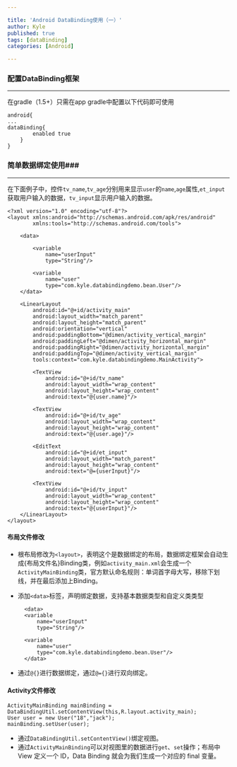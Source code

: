 ```yaml
---

title: 'Android DataBinding使用（一）'
author: Kyle
published: true
tags: [dataBinding]
categories: [Android]

---
```


### 配置DataBinding框架 ###

----------
在gradle（1.5+）只需在app gradle中配置以下代码即可使用

	android{
	...
	dataBinding{
	        enabled true
	    }
	}

### 简单数据绑定使用###

----------
在下面例子中，控件`tv_name`,`tv_age`分别用来显示`user`的`name`,`age`属性,`et_input`获取用户输入的数据，`tv_input`显示用户输入的数据。


	<?xml version="1.0" encoding="utf-8"?>
	<layout xmlns:android="http://schemas.android.com/apk/res/android"
	        xmlns:tools="http://schemas.android.com/tools">
	
	    <data>
	
	        <variable
	            name="userInput"
	            type="String"/>
	
	        <variable
	            name="user"
	            type="com.kyle.databindingdemo.bean.User"/>
	    </data>
	
	    <LinearLayout
	        android:id="@+id/activity_main"
	        android:layout_width="match_parent"
	        android:layout_height="match_parent"
	        android:orientation="vertical"
	        android:paddingBottom="@dimen/activity_vertical_margin"
	        android:paddingLeft="@dimen/activity_horizontal_margin"
	        android:paddingRight="@dimen/activity_horizontal_margin"
	        android:paddingTop="@dimen/activity_vertical_margin"
	        tools:context="com.kyle.databindingdemo.MainActivity">
	
	        <TextView
				android:id="@+id/tv_name"
	            android:layout_width="wrap_content"
	            android:layout_height="wrap_content"
	            android:text="@{user.name}"/>
	
	        <TextView
				android:id="@+id/tv_age"
	            android:layout_width="wrap_content"
	            android:layout_height="wrap_content"
	            android:text="@{user.age}"/>
	
	        <EditText
				android:id="@+id/et_input"
	            android:layout_width="match_parent"
	            android:layout_height="wrap_content"
	            android:text="@={userInput}"/>
	
	        <TextView
				android:id="@+id/tv_input"
	            android:layout_width="wrap_content"
	            android:layout_height="wrap_content"
	            android:text="@{userInput}"/>
	    </LinearLayout>
	</layout>


#### 布局文件修改 ####


- 根布局修改为`<layout>`，表明这个是数据绑定的布局，数据绑定框架会自动生成{布局文件名}Binding类，例如`activity_main.xml`会生成一个`ActivityMainBinding`类，官方默认命名规则：单词首字母大写，移除下划线，并在最后添加上Binding。
- 添加`<data>`标签，声明绑定数据，支持基本数据类型和自定义类类型
	
		<data>
        <variable
            name="userInput"
            type="String"/>

        <variable
            name="user"
            type="com.kyle.databindingdemo.bean.User"/>
    	</data>
- 通过`@{}`进行数据绑定，通过`@={}`进行双向绑定。

#### Activity文件修改 ####

	ActivityMainBinding mainBinding = DataBindingUtil.setContentView(this,R.layout.activity_main);
	User user = new User("18","jack");
	mainBinding.setUser(user);
- 通过`DataBindingUtil.setContentView()`绑定视图。
- 通过`ActivityMainBinding`可以对视图里的数据进行`get`、`set`操作；布局中View 定义一个 ID，Data Binding 就会为我们生成一个对应的 final 变量。



